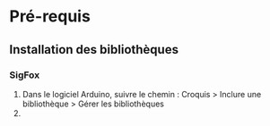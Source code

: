 # Pré-requis

## Installation des bibliothèques

### SigFox

1. Dans le logiciel Arduino, suivre le chemin : Croquis >  Inclure une bibliothèque > Gérer les bibliothèques
2. 